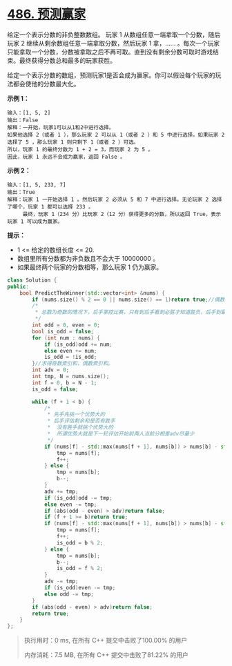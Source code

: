 # [486. 预测赢家](https://leetcode-cn.com/problems/predict-the-winner/)

给定一个表示分数的非负整数数组。 玩家 1 从数组任意一端拿取一个分数，随后玩家 2 继续从剩余数组任意一端拿取分数，然后玩家 1 拿，……  。每次一个玩家只能拿取一个分数，分数被拿取之后不再可取。直到没有剩余分数可取时游戏结束。最终获得分数总和最多的玩家获胜。

给定一个表示分数的数组，预测玩家1是否会成为赢家。你可以假设每个玩家的玩法都会使他的分数最大化。

 

**示例 1：**

```
输入：[1, 5, 2]
输出：False
解释：一开始，玩家1可以从1和2中进行选择。
如果他选择 2（或者 1 ），那么玩家 2 可以从 1（或者 2 ）和 5 中进行选择。如果玩家 2 选择了 5 ，那么玩家 1 则只剩下 1（或者 2 ）可选。
所以，玩家 1 的最终分数为 1 + 2 = 3，而玩家 2 为 5 。
因此，玩家 1 永远不会成为赢家，返回 False 。
```

**示例 2：**

```
输入：[1, 5, 233, 7]
输出：True
解释：玩家 1 一开始选择 1 。然后玩家 2 必须从 5 和 7 中进行选择。无论玩家 2 选择了哪个，玩家 1 都可以选择 233 。
     最终，玩家 1（234 分）比玩家 2（12 分）获得更多的分数，所以返回 True，表示玩家 1 可以成为赢家。
```

 

**提示：**

- 1 <= 给定的数组长度 <= 20.
- 数组里所有分数都为非负数且不会大于 10000000 。
- 如果最终两个玩家的分数相等，那么玩家 1 仍为赢家。

```c++
class Solution {
public:
    bool PredictTheWinner(std::vector<int> &nums) {
        if (nums.size() % 2 == 0 || nums.size() == 1)return true;//偶数必胜
        /*
         * 总数为奇数的情况下，后手掌控比赛，只有到后手看到必胜才知道胜负，后手到最后一步都看不到胜局那就必输
         */
        int odd = 0, even = 0;
        bool is_odd = false;
        for (int num : nums) {
            if (is_odd)odd += num;
            else even += num;
            is_odd = !is_odd;
        }//求得奇数索引和，偶数索引和。
        int adv = 0;
        int tmp, N = nums.size();
        int f = 0, b = N - 1;
        is_odd = false;

        while (f + 1 < b) {
            /*
             * 先手先挑一个优势大的
             * 后手评估剩余和是否有胜手
             *  没有胜手就挑个优势大的
             *  所谓优势大就是下一轮评估开始前两人当前分相差adv尽量少
             */
            if (nums[f] - std::max(nums[f + 1], nums[b]) > nums[b] - std::max(nums[f], nums[b - 1])) {
                tmp = nums[f];
                f++;
            } else {
                tmp = nums[b];
                b--;
            }
            adv += tmp;
            if (is_odd)odd -= tmp;
            else even -= tmp;
            if (abs(odd - even) > adv)return false;
            if (f + 1 >= b)return true;
            if (nums[f] - std::max(nums[f + 1], nums[b]) > nums[b] - std::max(nums[f], nums[b - 1])) {
                tmp = nums[f];
                f++;
                is_odd = b % 2;
            } else {
                tmp = nums[b];
                b--;
                is_odd = f % 2;
            }
            adv -= tmp;
            if (is_odd)even -= tmp;
            else odd -= tmp;
        }
        if (abs(odd - even) > adv)return false;
        return true;
    }
};
```

> 执行用时：0 ms, 在所有 C++ 提交中击败了100.00% 的用户
>
> 内存消耗：7.5 MB, 在所有 C++ 提交中击败了81.22% 的用户




